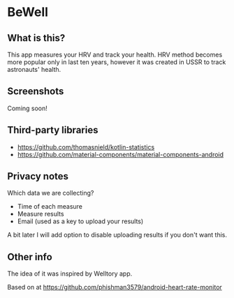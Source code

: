 # BeWell
## What is this?
This app measures your HRV and track your health. HRV method becomes more popular only in last ten years, however it was created in USSR to track astronauts' health.
## Screenshots
Coming soon!
## Third-party libraries
- https://github.com/thomasnield/kotlin-statistics
- https://github.com/material-components/material-components-android
## Privacy notes
Which data we are collecting?
- Time of each measure
- Measure results 
- Email (used as a key to upload your results)

A bit later I will add option to disable uploading results if you don't want this.
## Other info
The idea of it was inspired by Welltory app.

Based on at https://github.com/phishman3579/android-heart-rate-monitor
